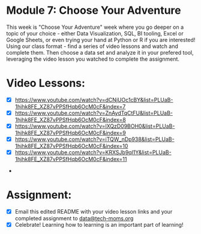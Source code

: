 # Module 7: Choose Your Adventure 

This week is "Choose Your Adventure" week where you go deeper on a topic of your choice - either Data Visualization, SQL, BI tooling, Excel or Google Sheets, or even trying your hand at Python or R if you are interested! Using our class format  - find a series of video lessons and watch and complete them. Then choose a data set and analyze it in your prefered tool, leveraging the video lesson you watched to complete the assignment. 

# Video Lessons: 

- [x] https://www.youtube.com/watch?v=dCNjUOc1cBY&list=PLUaB-1hjhk8FE_XZ87vPPSfHqb6OcM0cF&index=7
- [x] https://www.youtube.com/watch?v=ZnAydTqCtFU&list=PLUaB-1hjhk8FE_XZ87vPPSfHqb6OcM0cF&index=8
- [x] https://www.youtube.com/watch?v=lXQzD09BOH0&list=PLUaB-1hjhk8FE_XZ87vPPSfHqb6OcM0cF&index=9
- [x] https://www.youtube.com/watch?v=iTQW_nDp938&list=PLUaB-1hjhk8FE_XZ87vPPSfHqb6OcM0cF&index=10
- [x] https://www.youtube.com/watch?v=KRXSJb9ql1Y&list=PLUaB-1hjhk8FE_XZ87vPPSfHqb6OcM0cF&index=11
- 

# Assignment: 

- [x] Email this edited README with your video lesson links and your completed assignment to data@tech-moms.org
- [x] Celebrate! Learning how to learning is an important part of learning! 

